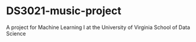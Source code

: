 # DS3021-music-project
A project for Machine Learning I at the University of Virginia School of Data Science
